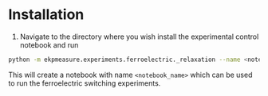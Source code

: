 # Installation

1. Navigate to the directory where you wish install the experimental control notebook and run

```bash
python -m ekpmeasure.experiments.ferroelectric._relaxation --name <notebook_name>
```

This will create a notebook with name `<notebook_name>` which can be used to run the ferroelectric switching experiments.